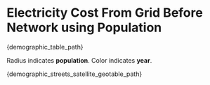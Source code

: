 # Electricity Cost From Grid Before Network using Population

{demographic_table_path}

Radius indicates **population**.
Color indicates **year**.

{demographic_streets_satellite_geotable_path}
